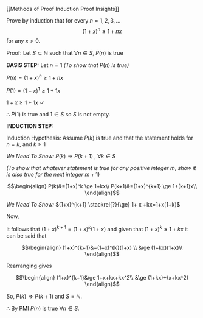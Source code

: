 [[Methods of Proof Induction Proof Insights]]

Prove by induction that for every $n=1,2,3,...$ $$(1+x)^n \ge 1 + nx$$ for any $x>0$.

Proof: Let $S\subset \mathbb{N}$ such that $\forall n \in S$, $P(n)$ is true

**BASIS STEP:** Let $n=1$ *(To show that* $P(n)$ *is true)* 

$P(n)=(1+x)^n \ge 1+nx$

$P(1)=(1+x)^1 \ge 1+1x$

$1+x \ge 1+1x ~\checkmark$

$\therefore~P(1)$ is true and $1\in S$ so $S$ is not empty.

**INDUCTION STEP:** 

Induction Hypothesis: Assume $P(k)$ is true and that the statement holds for $n=k$, and $k \ge 1$

*We Need To Show:* $P(k) \Rightarrow P(k+1)$ , $\forall k \in S$ 

*(To show that whatever statement is true for any positive integer* $m$, *show it is also true for the next integer* $m+1$)

$$\begin{align}
P(k)&=(1+x)^k \ge 1+kx\\
P(k+1)&=(1+x)^{k+1} \ge 1+(k+1)x\\
\end{align}$$

*We Need To Show:* $(1+x)^{k+1} \stackrel{?}{\ge} 1+ x +kx=1+x(1+k)$

Now, 

It follows that $(1+x)^{k+1}=(1+x)^{k}(1+x)$ and given that $(1+x)^k \ge 1+kx$ it can be said that

$$\begin{align}
(1+x)^{k+1}&=(1+x)^{k}(1+x) \\
&\ge (1+kx)(1+x)\\
\end{align}$$

Rearranging gives

$$\begin{align}
(1+x)^{k+1}&\ge 1+x+kx+kx^2\\
&\ge (1+kx)+(x+kx^2)
\end{align}$$

So, $P(k)\Rightarrow P(k+1)$ and $S=\mathbb{N}$. 

$\therefore$ By PMI $P(n)$ is true $\forall n \in S$.

